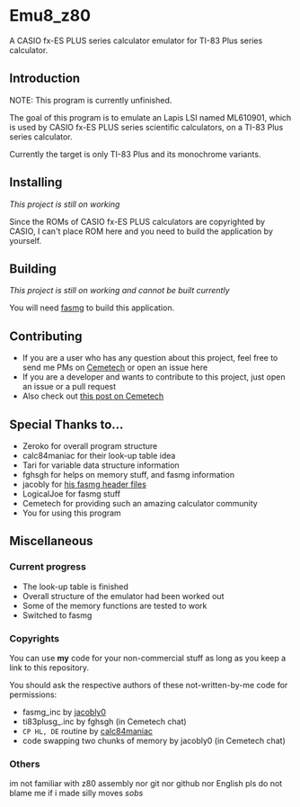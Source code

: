 # Emu8_z80
A CASIO fx-ES PLUS series calculator emulator for TI-83 Plus series calculator.

## Introduction
NOTE: This program is currently unfinished.

The goal of this program is to emulate an Lapis LSI named ML610901, which is used by CASIO fx-ES PLUS series scientific calculators, on a TI-83 Plus series calculator.

Currently the target is only TI-83 Plus and its monochrome variants.

## Installing
*This project is still on working*

Since the ROMs of CASIO fx-ES PLUS calculators are copyrighted by CASIO, I can't place ROM here and you need to build the application by yourself.

## Building
*This project is still on working and cannot be built currently*

You will need [fasmg](http://flatassembler.net/index.php) to build this application.

## Contributing
* If you are a user who has any question about this project, feel free to send me PMs on [Cemetech](https://www.cemetech.net) or open an issue here
* If you are a developer and wants to contribute to this project, just open an issue or a pull request
* Also check out [this post on Cemetech](http://ceme.tech/p298849)

## Special Thanks to...
* Zeroko for overall program structure
* calc84maniac for their look-up table idea
* Tari for variable data structure information
* fghsgh for helps on memory stuff, and fasmg information
* jacobly for [his fasmg header files](https://github.com/jacobly0/fasmg-z80)
* LogicalJoe for fasmg stuff
* Cemetech for providing such an amazing calculator community
* You for using this program

## Miscellaneous

### Current progress

* The look-up table is finished
* Overall structure of the emulator had been worked out
* Some of the memory functions are tested to work
* Switched to fasmg

### Copyrights

You can use **my** code for your non-commercial stuff as long as you keep a link to this repository.

You should ask the respective authors of these not-written-by-me code for permissions:
* fasmg_inc by [jacobly0](https://github.com/jacobly0)
* ti83plusg_.inc by fghsgh (in Cemetech chat)
* `CP HL, DE` routine by [calc84maniac](https://www.cemetech.net/forum/viewtopic.php?p=67697#67697)
* code swapping two chunks of memory by jacobly0 (in Cemetech chat)

### Others
im not familiar with z80 assembly nor git nor github nor English pls do not blame me if i made silly moves *sobs*